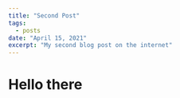 ```yaml
---
title: "Second Post"
tags:
  - posts
date: "April 15, 2021"
excerpt: "My second blog post on the internet"
---
```


# Hello there
